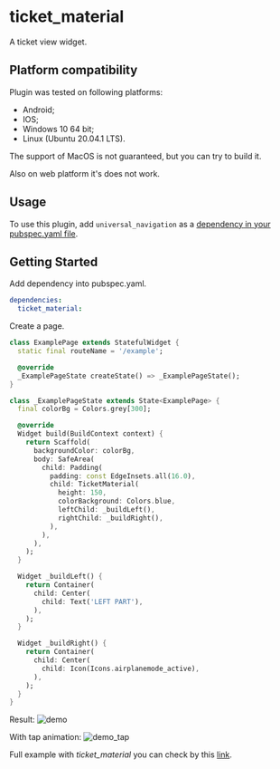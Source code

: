 # ticket_material

A ticket view widget.

## Platform compatibility

Plugin was tested on following platforms:

* Android;
* IOS;
* Windows 10 64 bit;
* Linux (Ubuntu 20.04.1 LTS).

The support of MacOS is not guaranteed, but you can try to build it.

Also on web platform it's does not work.

## Usage

To use this plugin, add `universal_navigation` as a [dependency in your pubspec.yaml file](https://flutter.io/platform-plugins/).

## Getting Started

Add dependency into pubspec.yaml.

```yaml
dependencies:
  ticket_material:
```

Create a page.

```dart
class ExamplePage extends StatefulWidget {
  static final routeName = '/example';

  @override
  _ExamplePageState createState() => _ExamplePageState();
}

class _ExamplePageState extends State<ExamplePage> {
  final colorBg = Colors.grey[300];

  @override
  Widget build(BuildContext context) {
    return Scaffold(
      backgroundColor: colorBg,
      body: SafeArea(
        child: Padding(
          padding: const EdgeInsets.all(16.0),
          child: TicketMaterial(
            height: 150,
            colorBackground: Colors.blue,
            leftChild: _buildLeft(),
            rightChild: _buildRight(),
          ),
        ),
      ),
    );
  }

  Widget _buildLeft() {
    return Container(
      child: Center(
        child: Text('LEFT PART'),
      ),
    );
  }

  Widget _buildRight() {
    return Container(
      child: Center(
        child: Icon(Icons.airplanemode_active),
      ),
    );
  }
}
```

Result: ![demo](https://user-images.githubusercontent.com/22840281/100226439-d1385e00-2f30-11eb-90c1-38886f746edd.png)

With tap animation:
![demo_tap](https://user-images.githubusercontent.com/22840281/100353338-6ace4100-2fff-11eb-85ee-f1077e3b50b2.gif)

Full example with *ticket_material* you can check by this [link](https://github.com/NikitaMasev/flutter_ticket_material/tree/main/example).
